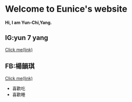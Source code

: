 <script>
  $(document).ready(function() {
    $("button").addClass("animated bounce");
  });
</script>
# Welcome to Eunice's website

**Hi, I am Yun-Chi,Yang.**



## IG:yun 7 yang
[Click me(link)](https://www.instagram.com/yun_7_yang/)
## FB:楊韻琪
[Click me(link)](https://www.facebook.com/profile.php?id=100004580893012)

- 喜歡吃
- 喜歡睡



